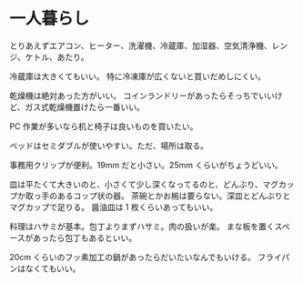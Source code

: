 # 一人暮らし

とりあえずエアコン、ヒーター、洗濯機、冷蔵庫、加湿器、空気清浄機、レンジ、ケトル、あたり。

冷蔵庫は大きくてもいい。
特に冷凍庫が広くないと買いだめしにくい。

乾燥機は絶対あった方がいい。
コインランドリーがあったらそっちでいいけど、ガス式乾燥機置けたら一番いい。

PC 作業が多いなら机と椅子は良いものを買いたい。

ベッドはセミダブルが使いやすい。ただ、場所は取る。

事務用クリップが便利。19mm だと小さい。25mm くらいがちょうどいい。

皿は平たくて大きいのと、小さくて少し深くなってるのと、どんぶり、マグカップか取っ手のあるコップ状の器。
茶碗とかお椀は要らない。深皿とどんぶりとマグカップで足りる。
醤油皿は 1 枚くらいあってもいい。

料理はハサミが基本。包丁よりまずハサミ。肉の扱いが楽。
まな板を置くスペースがあったら包丁もあるといい。

20cm くらいのフッ素加工の鍋があったらだいたいなんでもいける。
フライパンはなくてもいい。
